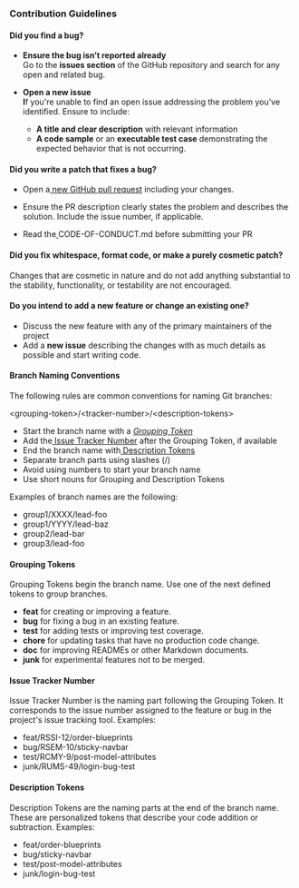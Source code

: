 ### **Contribution Guidelines**

#### **Did you find a bug?**

* **Ensure the bug isn’t reported already** \
Go to the **issues section** of the GitHub repository and search for any open and related bug. 

* **Open a new issue \
I**f you're unable to find an open issue addressing the problem you’ve identified. Ensure to include:
    * **A title and clear description** with relevant information 
    * **A code sample** or an **executable test case** demonstrating the expected behavior that is not occurring. 



#### **Did you write a patch that fixes a bug?**

* Open a[ new GitHub pull request](https://docs.github.com/en/pull-requests/collaborating-with-pull-requests/proposing-changes-to-your-work-with-pull-requests/creating-a-pull-request-from-a-fork) including your changes. 

* Ensure the PR description clearly states the problem and describes the solution. Include the issue number, if applicable. 

* Read the[ ](https://github.com/wizeline/project-lab/blob/main/CODE_OF_CONDUCT.md)CODE-OF-CONDUCT.md before submitting your PR 



#### **Did you fix whitespace, format code, or make a purely cosmetic patch?**

Changes that are cosmetic in nature and do not add anything substantial to the stability, functionality, or testability are not encouraged.


#### **Do you intend to add a new feature or change an existing one?**

* Discuss the new feature with any of the primary maintainers of the project
* Add a **new issue** describing the changes with as much details as possible  and start writing code. 



#### **Branch Naming Conventions**

The following rules are common conventions for naming Git branches:

&lt;grouping-token>/&lt;tracker-number>/&lt;description-tokens>

* Start the branch name with a _[Grouping Token](#heading=h.x2bekdg1lm9f)_
* Add the[ Issue Tracker Number](https://github.com/wizeline/project-lab/blob/main/CONTRIBUTING.md#issue-tracker-number) after the Grouping Token, if available
* End the branch name with[ Description Tokens](https://github.com/wizeline/project-lab/blob/main/CONTRIBUTING.md#description-tokens)
* Separate branch parts using slashes (/)
* Avoid using numbers to start your branch name
* Use short nouns for Grouping and Description Tokens

Examples of branch names are the following:

* group1/XXXX/lead-foo
* group1/YYYY/lead-baz
* group2/lead-bar
* group3/lead-foo


#### **Grouping Tokens**

Grouping Tokens begin the branch name. Use one of the next defined tokens to group branches.

* **feat** for creating or improving a feature.
* **bug** for fixing a bug in an existing feature.
* **test** for adding tests or improving test coverage.
* **chore** for updating tasks that have no production code change.
* **doc** for improving READMEs or other Markdown documents.
* **junk** for experimental features not to be merged.


#### **Issue Tracker Number**

Issue Tracker Number is the naming part following the Grouping Token. It corresponds to the issue number assigned to the feature or bug in the project's issue tracking tool. Examples:

* feat/RSSI-12/order-blueprints
* bug/RSEM-10/sticky-navbar
* test/RCMY-9/post-model-attributes
* junk/RUMS-49/login-bug-test


#### **Description Tokens**

Description Tokens are the naming parts at the end of the branch name. These are personalized tokens that describe your code addition or subtraction. Examples:

* feat/order-blueprints
* bug/sticky-navbar
* test/post-model-attributes
* junk/login-bug-test
